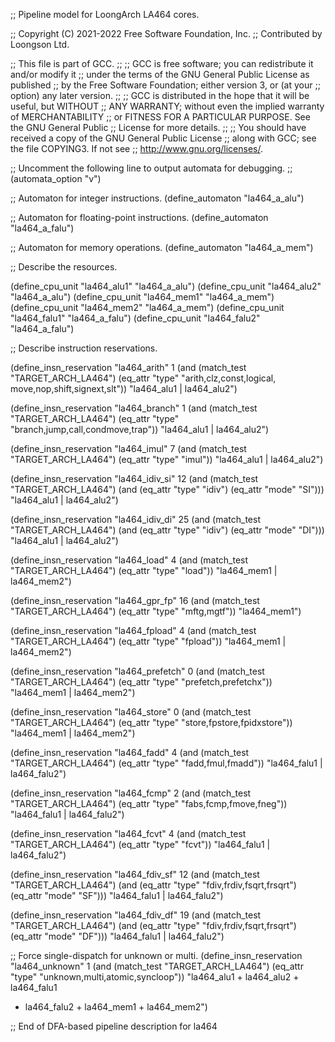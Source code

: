 ;; Pipeline model for LoongArch LA464 cores.

;; Copyright (C) 2021-2022 Free Software Foundation, Inc.
;; Contributed by Loongson Ltd.

;; This file is part of GCC.
;;
;; GCC is free software; you can redistribute it and/or modify it
;; under the terms of the GNU General Public License as published
;; by the Free Software Foundation; either version 3, or (at your
;; option) any later version.
;;
;; GCC is distributed in the hope that it will be useful, but WITHOUT
;; ANY WARRANTY; without even the implied warranty of MERCHANTABILITY
;; or FITNESS FOR A PARTICULAR PURPOSE.  See the GNU General Public
;; License for more details.
;;
;; You should have received a copy of the GNU General Public License
;; along with GCC; see the file COPYING3.  If not see
;; <http://www.gnu.org/licenses/>.

;; Uncomment the following line to output automata for debugging.
;; (automata_option "v")

;; Automaton for integer instructions.
(define_automaton "la464_a_alu")

;; Automaton for floating-point instructions.
(define_automaton "la464_a_falu")

;; Automaton for memory operations.
(define_automaton "la464_a_mem")

;; Describe the resources.

(define_cpu_unit "la464_alu1" "la464_a_alu")
(define_cpu_unit "la464_alu2" "la464_a_alu")
(define_cpu_unit "la464_mem1" "la464_a_mem")
(define_cpu_unit "la464_mem2" "la464_a_mem")
(define_cpu_unit "la464_falu1" "la464_a_falu")
(define_cpu_unit "la464_falu2" "la464_a_falu")

;; Describe instruction reservations.

(define_insn_reservation "la464_arith" 1
  (and (match_test "TARGET_ARCH_LA464")
       (eq_attr "type" "arith,clz,const,logical,
			move,nop,shift,signext,slt"))
  "la464_alu1 | la464_alu2")

(define_insn_reservation "la464_branch" 1
  (and (match_test "TARGET_ARCH_LA464")
       (eq_attr "type" "branch,jump,call,condmove,trap"))
  "la464_alu1 | la464_alu2")

(define_insn_reservation "la464_imul" 7
  (and (match_test "TARGET_ARCH_LA464")
       (eq_attr "type" "imul"))
  "la464_alu1 | la464_alu2")

(define_insn_reservation "la464_idiv_si" 12
  (and (match_test "TARGET_ARCH_LA464")
       (and (eq_attr "type" "idiv")
	    (eq_attr "mode" "SI")))
  "la464_alu1 | la464_alu2")

(define_insn_reservation "la464_idiv_di" 25
  (and (match_test "TARGET_ARCH_LA464")
       (and (eq_attr "type" "idiv")
	    (eq_attr "mode" "DI")))
  "la464_alu1 | la464_alu2")

(define_insn_reservation "la464_load" 4
  (and (match_test "TARGET_ARCH_LA464")
       (eq_attr "type" "load"))
  "la464_mem1 | la464_mem2")

(define_insn_reservation "la464_gpr_fp" 16
  (and (match_test "TARGET_ARCH_LA464")
       (eq_attr "type" "mftg,mgtf"))
  "la464_mem1")

(define_insn_reservation "la464_fpload" 4
  (and (match_test "TARGET_ARCH_LA464")
       (eq_attr "type" "fpload"))
  "la464_mem1 | la464_mem2")

(define_insn_reservation "la464_prefetch" 0
  (and (match_test "TARGET_ARCH_LA464")
       (eq_attr "type" "prefetch,prefetchx"))
  "la464_mem1 | la464_mem2")

(define_insn_reservation "la464_store" 0
  (and (match_test "TARGET_ARCH_LA464")
       (eq_attr "type" "store,fpstore,fpidxstore"))
  "la464_mem1 | la464_mem2")

(define_insn_reservation "la464_fadd" 4
  (and (match_test "TARGET_ARCH_LA464")
       (eq_attr "type" "fadd,fmul,fmadd"))
  "la464_falu1 | la464_falu2")

(define_insn_reservation "la464_fcmp" 2
  (and (match_test "TARGET_ARCH_LA464")
       (eq_attr "type" "fabs,fcmp,fmove,fneg"))
  "la464_falu1 | la464_falu2")

(define_insn_reservation "la464_fcvt" 4
  (and (match_test "TARGET_ARCH_LA464")
       (eq_attr "type" "fcvt"))
  "la464_falu1 | la464_falu2")

(define_insn_reservation "la464_fdiv_sf" 12
  (and (match_test "TARGET_ARCH_LA464")
       (and (eq_attr "type" "fdiv,frdiv,fsqrt,frsqrt")
	    (eq_attr "mode" "SF")))
  "la464_falu1 | la464_falu2")

(define_insn_reservation "la464_fdiv_df" 19
  (and (match_test "TARGET_ARCH_LA464")
       (and (eq_attr "type" "fdiv,frdiv,fsqrt,frsqrt")
	    (eq_attr "mode" "DF")))
  "la464_falu1 | la464_falu2")

;; Force single-dispatch for unknown or multi.
(define_insn_reservation "la464_unknown" 1
  (and (match_test "TARGET_ARCH_LA464")
       (eq_attr "type" "unknown,multi,atomic,syncloop"))
  "la464_alu1 + la464_alu2 + la464_falu1
   + la464_falu2 + la464_mem1 + la464_mem2")

;; End of DFA-based pipeline description for la464
